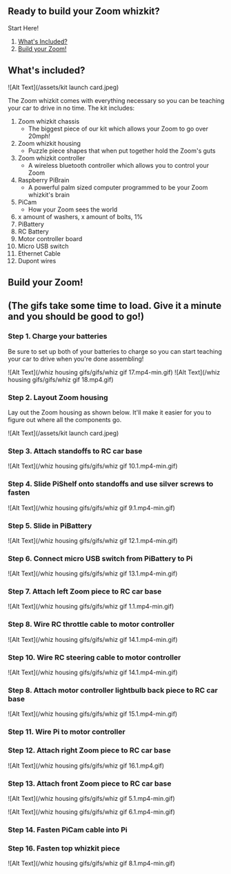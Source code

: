 ## Ready to build your Zoom whizkit? 

Start Here!

1. [What's Included?](#whats-included)
2. [Build your Zoom!](#build-your-zoom)

## What's included? 

![Alt Text](/assets/kit launch card.jpeg)

The Zoom whizkit comes with everything necessary so you can be teaching your car to drive in no time. The kit includes:

1. Zoom whizkit chassis
   - The biggest piece of our kit which allows your Zoom to go over 20mph!
2. Zoom whizkit housing
   - Puzzle piece shapes that when put together hold the Zoom's guts
3. Zoom whizkit controller
   - A wireless bluetooth controller which allows you to control your Zoom
4. Raspberry PiBrain
   - A powerful palm sized computer programmed to be your Zoom whizkit's brain
5. PiCam
   - How your Zoom sees the world
6. x amount of washers, x amount of bolts, 1% 
7. PiBattery
8. RC Battery
9. Motor controller board
10. Micro USB switch
11. Ethernet Cable
12. Dupont wires


## Build your Zoom! 
## (The gifs take some time to load. Give it a minute and you should be good to go!)

### Step 1. Charge your batteries

Be sure to set up both of your batteries to charge so you can start teaching your car to drive when you're done assembling!

![Alt Text](/whiz housing gifs/gifs/whiz gif 17.mp4-min.gif)
![Alt Text](/whiz housing gifs/gifs/whiz gif 18.mp4.gif)

### Step 2. Layout Zoom housing

Lay out the Zoom housing as shown below. It'll make it easier for you to figure out where all the components go. 

![Alt Text](/assets/kit launch card.jpeg)

### Step 3. Attach standoffs to RC car base

![Alt Text](/whiz housing gifs/gifs/whiz gif 10.1.mp4-min.gif)

### Step 4. Slide PiShelf onto standoffs and use silver screws to fasten

![Alt Text](/whiz housing gifs/gifs/whiz gif 9.1.mp4-min.gif)

### Step 5. Slide in PiBattery

![Alt Text](/whiz housing gifs/gifs/whiz gif 12.1.mp4-min.gif)

### Step 6. Connect micro USB switch from PiBattery to Pi

![Alt Text](/whiz housing gifs/gifs/whiz gif 13.1.mp4-min.gif)

### Step 7. Attach left Zoom piece to RC car base

![Alt Text](/whiz housing gifs/gifs/whiz gif 1.1.mp4-min.gif)

### Step 8. Wire RC throttle cable to motor controller

![Alt Text](/whiz housing gifs/gifs/whiz gif 14.1.mp4-min.gif)

### Step 10. Wire RC steering cable to motor controller

![Alt Text](/whiz housing gifs/gifs/whiz gif 14.1.mp4-min.gif)

### Step 8. Attach motor controller lightbulb back piece to RC car base

![Alt Text](/whiz housing gifs/gifs/whiz gif 15.1.mp4-min.gif)

### Step 11. Wire Pi to motor controller

### Step 12. Attach right Zoom piece to RC car base

![Alt Text](/whiz housing gifs/gifs/whiz gif 16.1.mp4.gif)

### Step 13. Attach front Zoom piece to RC car base

![Alt Text](/whiz housing gifs/gifs/whiz gif 5.1.mp4-min.gif)

![Alt Text](/whiz housing gifs/gifs/whiz gif 6.1.mp4-min.gif)

### Step 14. Fasten PiCam cable into Pi

### Step 16. Fasten top whizkit piece

![Alt Text](/whiz housing gifs/gifs/whiz gif 8.1.mp4-min.gif)
